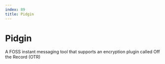 ```yaml
---
index: 89
title: Pidgin
---
```

# Pidgin

A FOSS instant messaging tool that supports an encryption plugin called Off the Record (OTR)